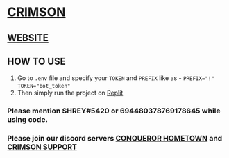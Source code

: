 # [CRIMSON](https://discord.com/api/oauth2/authorize?client_id=816609748480688159&permissions=8&scope=bot)
## [WEBSITE](https://crimsonbot.tk)
## HOW TO USE 
1. Go to `.env` file and specify your `TOKEN` and `PREFIX` like as - `PREFIX="!"` `TOKEN="bot_token"`
2. Then simply run the project on [Replit](https://replit.com/@site0/crimson-v2)

### Please mention SHREY#5420 or 694480378769178645 while using code.
### Please join our discord servers [CONQUEROR HOMETOWN](https://discord.gg/chop) and [CRIMSON SUPPORT](https://discord.gg/an3CGcNppk)
